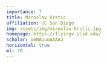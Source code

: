 ```yaml
---
importance: 7
title: Miroslav Krstic
affiliation: UC San Diego
img: assets/img/miroslav-krstic.jpg
homepage: https://flyingv.ucsd.edu/
scholar: V6MAuuoAAAAJ
horizontal: true
ml: 70
---
```

